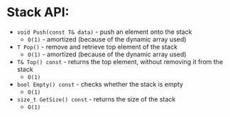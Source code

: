 # Stack API:
* `void Push(const T& data)` - push an element onto the stack
  - `O(1)` - amortized (because of the dynamic array used)
* `T Pop()` - remove and retrieve top element of the stack
  - `O(1)` - amortized (because of the dynamic array used)
* `T& Top() const` - returns the top element, without removing it from the stack
  - `O(1)`
* `bool Empty() const` - checks whether the stack is empty
  - `O(1)`
* `size_t GetSize() const`  - returns the size of the stack
  - `O(1)`
